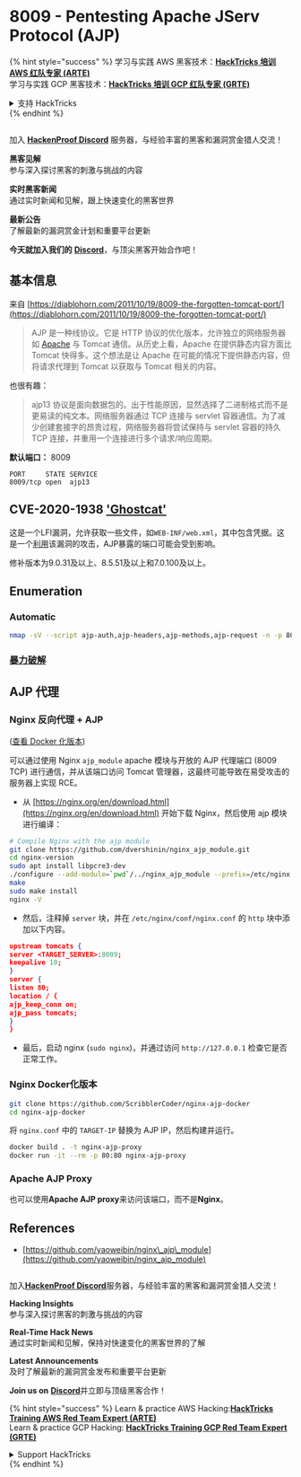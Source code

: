# 8009 - Pentesting Apache JServ Protocol (AJP)

{% hint style="success" %}
学习与实践 AWS 黑客技术：<img src="../.gitbook/assets/arte.png" alt="" data-size="line">[**HackTricks 培训 AWS 红队专家 (ARTE)**](https://training.hacktricks.xyz/courses/arte)<img src="../.gitbook/assets/arte.png" alt="" data-size="line">\
学习与实践 GCP 黑客技术：<img src="../.gitbook/assets/grte.png" alt="" data-size="line">[**HackTricks 培训 GCP 红队专家 (GRTE)**<img src="../.gitbook/assets/grte.png" alt="" data-size="line">](https://training.hacktricks.xyz/courses/grte)

<details>

<summary>支持 HackTricks</summary>

* 查看 [**订阅计划**](https://github.com/sponsors/carlospolop)!
* **加入** 💬 [**Discord 群组**](https://discord.gg/hRep4RUj7f) 或 [**电报群组**](https://t.me/peass) 或 **关注** 我们的 **Twitter** 🐦 [**@hacktricks\_live**](https://twitter.com/hacktricks_live)**.**
* **通过向** [**HackTricks**](https://github.com/carlospolop/hacktricks) 和 [**HackTricks Cloud**](https://github.com/carlospolop/hacktricks-cloud) github 仓库提交 PR 分享黑客技巧。

</details>
{% endhint %}

<figure><img src="../.gitbook/assets/image (3).png" alt=""><figcaption></figcaption></figure>

加入 [**HackenProof Discord**](https://discord.com/invite/N3FrSbmwdy) 服务器，与经验丰富的黑客和漏洞赏金猎人交流！

**黑客见解**\
参与深入探讨黑客的刺激与挑战的内容

**实时黑客新闻**\
通过实时新闻和见解，跟上快速变化的黑客世界

**最新公告**\
了解最新的漏洞赏金计划和重要平台更新

**今天就加入我们的** [**Discord**](https://discord.com/invite/N3FrSbmwdy)，与顶尖黑客开始合作吧！

## 基本信息

来自 [https://diablohorn.com/2011/10/19/8009-the-forgotten-tomcat-port/](https://diablohorn.com/2011/10/19/8009-the-forgotten-tomcat-port/)

> AJP 是一种线协议。它是 HTTP 协议的优化版本，允许独立的网络服务器如 [Apache](http://httpd.apache.org/) 与 Tomcat 通信。从历史上看，Apache 在提供静态内容方面比 Tomcat 快得多。这个想法是让 Apache 在可能的情况下提供静态内容，但将请求代理到 Tomcat 以获取与 Tomcat 相关的内容。

也很有趣：

> ajp13 协议是面向数据包的。出于性能原因，显然选择了二进制格式而不是更易读的纯文本。网络服务器通过 TCP 连接与 servlet 容器通信。为了减少创建套接字的昂贵过程，网络服务器将尝试保持与 servlet 容器的持久 TCP 连接，并重用一个连接进行多个请求/响应周期。

**默认端口：** 8009
```
PORT     STATE SERVICE
8009/tcp open  ajp13
```
## CVE-2020-1938 ['Ghostcat'](https://www.chaitin.cn/en/ghostcat)

这是一个LFI漏洞，允许获取一些文件，如`WEB-INF/web.xml`，其中包含凭据。这是一个[利用](https://www.exploit-db.com/exploits/48143)该漏洞的攻击，AJP暴露的端口可能会受到影响。

修补版本为9.0.31及以上、8.5.51及以上和7.0.100及以上。

## Enumeration

### Automatic
```bash
nmap -sV --script ajp-auth,ajp-headers,ajp-methods,ajp-request -n -p 8009 <IP>
```
### [**暴力破解**](../generic-methodologies-and-resources/brute-force.md#ajp)

## AJP 代理

### Nginx 反向代理 + AJP

([查看 Docker 化版本](8009-pentesting-apache-jserv-protocol-ajp.md#Dockerized-version))

可以通过使用 Nginx `ajp_module` apache 模块与开放的 AJP 代理端口 (8009 TCP) 进行通信，并从该端口访问 Tomcat 管理器，这最终可能导致在易受攻击的服务器上实现 RCE。

* 从 [https://nginx.org/en/download.html](https://nginx.org/en/download.html) 开始下载 Nginx，然后使用 ajp 模块进行编译：
```bash
# Compile Nginx with the ajp module
git clone https://github.com/dvershinin/nginx_ajp_module.git
cd nginx-version
sudo apt install libpcre3-dev
./configure --add-module=`pwd`/../nginx_ajp_module --prefix=/etc/nginx --sbin-path=/usr/sbin/nginx --modules-path=/usr/lib/nginx/modules
make
sudo make install
nginx -V
```
* 然后，注释掉 `server` 块，并在 `/etc/nginx/conf/nginx.conf` 的 `http` 块中添加以下内容。
```json
upstream tomcats {
server <TARGET_SERVER>:8009;
keepalive 10;
}
server {
listen 80;
location / {
ajp_keep_conn on;
ajp_pass tomcats;
}
}
```
* 最后，启动 nginx (`sudo nginx`)，并通过访问 `http://127.0.0.1` 检查它是否正常工作。

### Nginx Docker化版本
```bash
git clone https://github.com/ScribblerCoder/nginx-ajp-docker
cd nginx-ajp-docker
```
将 `nginx.conf` 中的 `TARGET-IP` 替换为 AJP IP，然后构建并运行。
```bash
docker build . -t nginx-ajp-proxy
docker run -it --rm -p 80:80 nginx-ajp-proxy
```
### Apache AJP Proxy

也可以使用**Apache AJP proxy**来访问该端口，而不是**Nginx**。

## References

* [https://github.com/yaoweibin/nginx\_ajp\_module](https://github.com/yaoweibin/nginx_ajp_module)

<figure><img src="../.gitbook/assets/image (3).png" alt=""><figcaption></figcaption></figure>

加入[**HackenProof Discord**](https://discord.com/invite/N3FrSbmwdy)服务器，与经验丰富的黑客和漏洞赏金猎人交流！

**Hacking Insights**\
参与深入探讨黑客的刺激与挑战的内容

**Real-Time Hack News**\
通过实时新闻和见解，保持对快速变化的黑客世界的了解

**Latest Announcements**\
及时了解最新的漏洞赏金发布和重要平台更新

**Join us on** [**Discord**](https://discord.com/invite/N3FrSbmwdy)并立即与顶级黑客合作！

{% hint style="success" %}
Learn & practice AWS Hacking:<img src="../.gitbook/assets/arte.png" alt="" data-size="line">[**HackTricks Training AWS Red Team Expert (ARTE)**](https://training.hacktricks.xyz/courses/arte)<img src="../.gitbook/assets/arte.png" alt="" data-size="line">\
Learn & practice GCP Hacking: <img src="../.gitbook/assets/grte.png" alt="" data-size="line">[**HackTricks Training GCP Red Team Expert (GRTE)**<img src="../.gitbook/assets/grte.png" alt="" data-size="line">](https://training.hacktricks.xyz/courses/grte)

<details>

<summary>Support HackTricks</summary>

* Check the [**subscription plans**](https://github.com/sponsors/carlospolop)!
* **Join the** 💬 [**Discord group**](https://discord.gg/hRep4RUj7f) or the [**telegram group**](https://t.me/peass) or **follow** us on **Twitter** 🐦 [**@hacktricks\_live**](https://twitter.com/hacktricks_live)**.**
* **Share hacking tricks by submitting PRs to the** [**HackTricks**](https://github.com/carlospolop/hacktricks) and [**HackTricks Cloud**](https://github.com/carlospolop/hacktricks-cloud) github repos.

</details>
{% endhint %}
